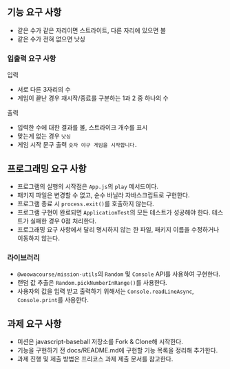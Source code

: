 ## 기능 요구 사항

- 같은 수가 같은 자리이면 스트라이트, 다른 자리에 있으면 볼
- 같은 수가 전혀 없으면 낫싱

### 입출력 요구 사항

입력

- 서로 다른 3자리의 수
- 게임이 끝난 경우 재시작/종료를 구분하는 1과 2 중 하나의 수

출력

- 입력한 수에 대한 결과를 볼, 스트라이크 개수를 표시
- 맞는게 없는 경우 `낫싱`
- 게임 시작 문구 출력 `숫자 야구 게임을 시작합니다.`

## 프로그래밍 요구 사항

- 프로그램의 실행의 시작점은 `App.js`의 `play` 메서드이다.
- 패키지 파일은 변경할 수 없고, 순수 바닐라 자바스크립트로 구현한다.
- 프로그램 종료 시 `process.exit()`를 호출하지 않는다.
- 프로그램 구현이 완료되면 `ApplicationTest`의 모든 테스트가 성공해야 한다. 테스트가 실패한 경우 0점 처리한다.
- 프로그래밍 요구 사항에서 달리 명시하지 않는 한 파일, 패키지 이름을 수정하거나 이동하지 않는다.

### 라이브러리

- `@woowacourse/mission-utils`의 `Random` 및 `Console` API를 사용하여 구현한다.
- 랜덤 값 추출은 `Random.pickNumberInRange()`를 사용한다.
- 사용자의 값을 입력 받고 출력하기 위해서는 `Console.readLineAsync`, `Console.print`를 사용한다.

## 과제 요구 사항

- 미션은 javascript-baseball 저장소를 Fork & Clone해 시작한다.
- 기능을 구현하기 전 docs/README.md에 구현할 기능 목록을 정리해 추가한다.
- 과제 진행 및 제출 방법은 프리코스 과제 제출 문서를 참고한다.
